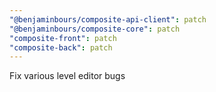 ```yaml
---
"@benjaminbours/composite-api-client": patch
"@benjaminbours/composite-core": patch
"composite-front": patch
"composite-back": patch
---
```


Fix various level editor bugs
